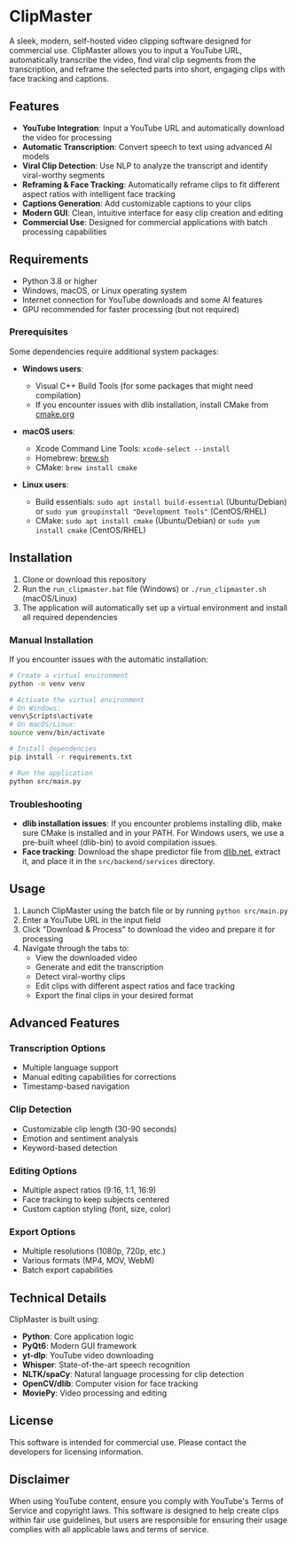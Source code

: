 # ClipMaster

A sleek, modern, self-hosted video clipping software designed for commercial use. ClipMaster allows you to input a YouTube URL, automatically transcribe the video, find viral clip segments from the transcription, and reframe the selected parts into short, engaging clips with face tracking and captions.

## Features

- **YouTube Integration**: Input a YouTube URL and automatically download the video for processing
- **Automatic Transcription**: Convert speech to text using advanced AI models
- **Viral Clip Detection**: Use NLP to analyze the transcript and identify viral-worthy segments
- **Reframing & Face Tracking**: Automatically reframe clips to fit different aspect ratios with intelligent face tracking
- **Captions Generation**: Add customizable captions to your clips
- **Modern GUI**: Clean, intuitive interface for easy clip creation and editing
- **Commercial Use**: Designed for commercial applications with batch processing capabilities

## Requirements

- Python 3.8 or higher
- Windows, macOS, or Linux operating system
- Internet connection for YouTube downloads and some AI features
- GPU recommended for faster processing (but not required)

### Prerequisites

Some dependencies require additional system packages:

- **Windows users**:
  - Visual C++ Build Tools (for some packages that might need compilation)
  - If you encounter issues with dlib installation, install CMake from [cmake.org](https://cmake.org/download/)

- **macOS users**:
  - Xcode Command Line Tools: `xcode-select --install`
  - Homebrew: [brew.sh](https://brew.sh/)
  - CMake: `brew install cmake`

- **Linux users**:
  - Build essentials: `sudo apt install build-essential` (Ubuntu/Debian) or `sudo yum groupinstall "Development Tools"` (CentOS/RHEL)
  - CMake: `sudo apt install cmake` (Ubuntu/Debian) or `sudo yum install cmake` (CentOS/RHEL)

## Installation

1. Clone or download this repository
2. Run the `run_clipmaster.bat` file (Windows) or `./run_clipmaster.sh` (macOS/Linux)
3. The application will automatically set up a virtual environment and install all required dependencies

### Manual Installation

If you encounter issues with the automatic installation:

```bash
# Create a virtual environment
python -m venv venv

# Activate the virtual environment
# On Windows:
venv\Scripts\activate
# On macOS/Linux:
source venv/bin/activate

# Install dependencies
pip install -r requirements.txt

# Run the application
python src/main.py
```

### Troubleshooting

- **dlib installation issues**: If you encounter problems installing dlib, make sure CMake is installed and in your PATH. For Windows users, we use a pre-built wheel (dlib-bin) to avoid compilation issues.
- **Face tracking**: Download the shape predictor file from [dlib.net](http://dlib.net/files/shape_predictor_68_face_landmarks.dat.bz2), extract it, and place it in the `src/backend/services` directory.

## Usage

1. Launch ClipMaster using the batch file or by running `python src/main.py`
2. Enter a YouTube URL in the input field
3. Click "Download & Process" to download the video and prepare it for processing
4. Navigate through the tabs to:
   - View the downloaded video
   - Generate and edit the transcription
   - Detect viral-worthy clips
   - Edit clips with different aspect ratios and face tracking
   - Export the final clips in your desired format

## Advanced Features

### Transcription Options

- Multiple language support
- Manual editing capabilities for corrections
- Timestamp-based navigation

### Clip Detection

- Customizable clip length (30-90 seconds)
- Emotion and sentiment analysis
- Keyword-based detection

### Editing Options

- Multiple aspect ratios (9:16, 1:1, 16:9)
- Face tracking to keep subjects centered
- Custom caption styling (font, size, color)

### Export Options

- Multiple resolutions (1080p, 720p, etc.)
- Various formats (MP4, MOV, WebM)
- Batch export capabilities

## Technical Details

ClipMaster is built using:

- **Python**: Core application logic
- **PyQt6**: Modern GUI framework
- **yt-dlp**: YouTube video downloading
- **Whisper**: State-of-the-art speech recognition
- **NLTK/spaCy**: Natural language processing for clip detection
- **OpenCV/dlib**: Computer vision for face tracking
- **MoviePy**: Video processing and editing

## License

This software is intended for commercial use. Please contact the developers for licensing information.

## Disclaimer

When using YouTube content, ensure you comply with YouTube's Terms of Service and copyright laws. This software is designed to help create clips within fair use guidelines, but users are responsible for ensuring their usage complies with all applicable laws and terms of service.
